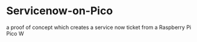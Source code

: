 # Servicenow-on-Pico
a proof of concept which creates a service now ticket from a Raspberry Pi Pico W
